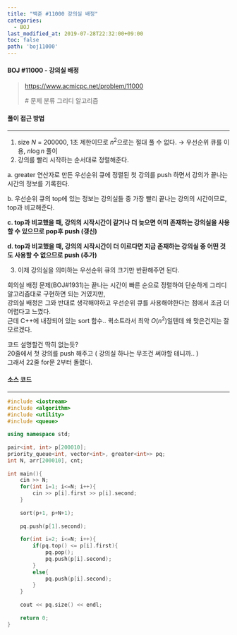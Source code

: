 ```yaml
---
title: "백준 #11000 강의실 배정"
categories: 
  - BOJ
last_modified_at: 2019-07-28T22:32:00+09:00
toc: false
path: 'boj11000'
---
```


#### BOJ #11000 - 강의실 배정

> https://www.acmicpc.net/problem/11000
>
> \# 문제 분류
> 그리디 알고리즘



#### 풀이 접근 방법 

---

1. size $N$ = 200000, 1초 제한이므로 $n^2$으로는 절대 풀 수 없다. → 우선순위 큐를 이용, $n\log n$ 풀이
2. 강의를 빨리 시작하는 순서대로 정렬해준다.

a. greater 연산자로 만든 우선순위 큐에 정렬된 첫 강의를 push 하면서 강의가 끝나는 시간의 정보를 기록한다.

b. 우선순위 큐의 top에 있는 정보는 강의실들 중 가장 빨리 끝나는 강의의 시간이므로, top과 비교해준다.

**c. top과 비교했을 때, 강의의 시작시간이 같거나 더 늦으면 이미 존재하는 강의실을 사용할 수 있으므로 pop후 push (갱신)**

**d. top과 비교했을 때, 강의의 시작시간이 더 이르다면 지금 존재하는 강의실 중 어떤 것도 사용할 수 없으므로 push (추가)**

3. 이제 강의실을 의미하는 우선순위 큐의 크기만 반환해주면 된다.

회의실 배정 문제(BOJ#1931)는 끝나는 시간이 빠른 순으로 정렬하여 단순하게 그리디 알고리즘대로 구현하면 되는 거였지만,<br>강의실 배정은 그와 반대로 생각해야하고 우선순위 큐를 사용해야한다는 점에서 조금 더 어렵다고 느꼈다.<br>근데 C++에 내장되어 있는 sort 함수.. 퀵소트라서 최악 $O(n^2)$일텐데 왜 맞은건지는 잘 모르겠다.

코드 설명할건 딱히 없는듯?<br>20줄에서 첫 강의를 push 해주고 ( 강의실 하나는 무조건 써야할 테니까.. )<br>그래서 22줄 for문 2부터 돌렸다.



#### 소스 코드

---

``` c++
#include <iostream>
#include <algorithm>
#include <utility>
#include <queue>
 
using namespace std;
 
pair<int, int> p[200010];
priority_queue<int, vector<int>, greater<int>> pq;
int N, arr[200010], cnt;
 
int main(){
    cin >> N;
    for(int i=1; i<=N; i++){
        cin >> p[i].first >> p[i].second;
    }
 
    sort(p+1, p+N+1);
 
    pq.push(p[1].second);
 
    for(int i=2; i<=N; i++){
        if(pq.top() <= p[i].first){
            pq.pop();
            pq.push(p[i].second);
        }
        else{
            pq.push(p[i].second);
        }
    }
 
    cout << pq.size() << endl;
 
    return 0;
}
```

